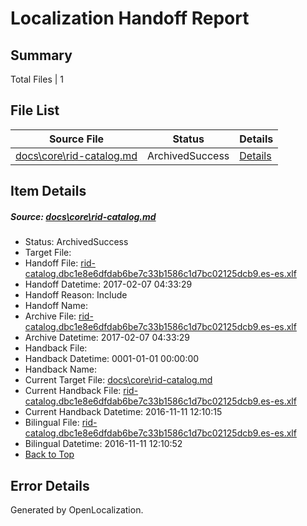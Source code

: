 # <a name='report-top'></a> Localization Handoff Report

## Summary
 Total Files | 1

## File List
 Source File | Status | Details 
 ----------- | ------ | ------- 
 [docs\core\rid-catalog.md](https://github.com/dotnet/docs/blob/811b9539019b7cc2817b5742760ae52fbc2f95dd/docs/core/rid-catalog.md) | ArchivedSuccess | [Details](#fc59a9f3333f01caf9622dd500a5de6e2ae5132b93)

## Item Details
##### <a name='fc59a9f3333f01caf9622dd500a5de6e2ae5132b93'></a> Source: [docs\core\rid-catalog.md](https://github.com/dotnet/docs/blob/811b9539019b7cc2817b5742760ae52fbc2f95dd/docs/core/rid-catalog.md)
* Status: ArchivedSuccess
* Target File: 
* Handoff File: [rid-catalog.dbc1e8e6dfdab6be7c33b1586c1d7bc02125dcb9.es-es.xlf](https://github.com/dotnet/docs.handoff/blob/5e6c2f649a433b0491898788624da8ef298f3475/ol-handoff/dotnet/docs.es-es/master/dotnet-core/rid-catalog.dbc1e8e6dfdab6be7c33b1586c1d7bc02125dcb9.es-es.xlf)
* Handoff Datetime: 2017-02-07 04:33:29
* Handoff Reason: Include
* Handoff Name: 
* Archive File: [rid-catalog.dbc1e8e6dfdab6be7c33b1586c1d7bc02125dcb9.es-es.xlf](https://github.com/dotnet/docs.handoff/blob/ef1359caa8d55638730a8d2f2dd862de80cba735/ol-archive/dotnet/docs.es-es/master/dotnet-core/rid-catalog.dbc1e8e6dfdab6be7c33b1586c1d7bc02125dcb9.es-es.xlf)
* Archive Datetime: 2017-02-07 04:33:29
* Handback File: 
* Handback Datetime: 0001-01-01 00:00:00
* Handback Name: 
* Current Target File: [docs\core\rid-catalog.md](https://github.com/dotnet/docs.es-es/blob/cd9e18b4c8d1694bd9351ee2fdf2f6aac9438237/docs/core/rid-catalog.md)
* Current Handback File: [rid-catalog.dbc1e8e6dfdab6be7c33b1586c1d7bc02125dcb9.es-es.xlf](https://github.com/dotnet/docs.handback/blob/69423371ef5f29f5f1b9320c3d19164e432c09c7/ol-handback/dotnet/docs.es-es/master/ht-p1/rid-catalog.dbc1e8e6dfdab6be7c33b1586c1d7bc02125dcb9.es-es.xlf)
* Current Handback Datetime: 2016-11-11 12:10:15
* Bilingual File: [rid-catalog.dbc1e8e6dfdab6be7c33b1586c1d7bc02125dcb9.es-es.xlf](https://github.com/dotnet/docs.handback/blob/69423371ef5f29f5f1b9320c3d19164e432c09c7/ol-handback/dotnet/docs.es-es/master/ht-p1/rid-catalog.dbc1e8e6dfdab6be7c33b1586c1d7bc02125dcb9.es-es.xlf)
* Bilingual Datetime: 2016-11-11 12:10:52
* [Back to Top](#report-top)


## Error Details

Generated by OpenLocalization.
